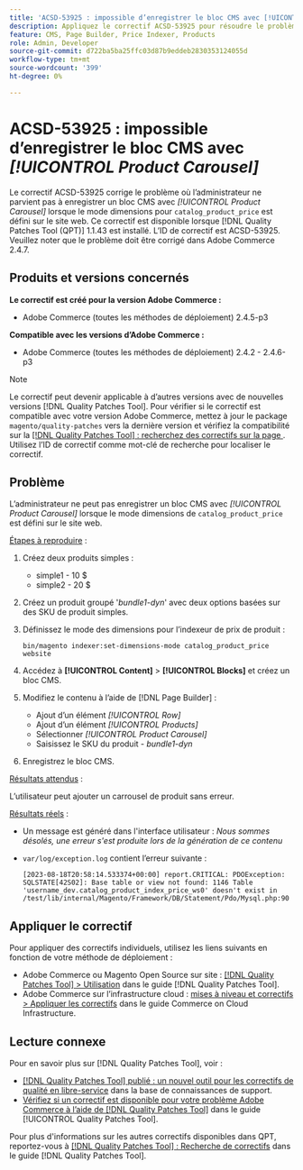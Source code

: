 ```yaml
---
title: 'ACSD-53925 : impossible d’enregistrer le bloc CMS avec [!UICONTROL Product Carousel]'
description: Appliquez le correctif ACSD-53925 pour résoudre le problème Adobe Commerce en raison duquel l’administrateur ne parvient pas à enregistrer un bloc CMS avec le carrousel de produit lorsque le mode dimensions pour "catalog_product_price" est défini sur le site web.
feature: CMS, Page Builder, Price Indexer, Products
role: Admin, Developer
source-git-commit: d722ba5ba25ffc03d87b9eddeb2830353124055d
workflow-type: tm+mt
source-wordcount: '399'
ht-degree: 0%

---
```


# ACSD-53925 : impossible d’enregistrer le bloc CMS avec *[!UICONTROL Product Carousel]*

Le correctif ACSD-53925 corrige le problème où l’administrateur ne parvient pas à enregistrer un bloc CMS avec *[!UICONTROL Product Carousel]* lorsque le mode dimensions pour `catalog_product_price` est défini sur le site web. Ce correctif est disponible lorsque [!DNL Quality Patches Tool (QPT)] 1.1.43 est installé. L’ID de correctif est ACSD-53925. Veuillez noter que le problème doit être corrigé dans Adobe Commerce 2.4.7.

## Produits et versions concernés

**Le correctif est créé pour la version Adobe Commerce :**

* Adobe Commerce (toutes les méthodes de déploiement) 2.4.5-p3

**Compatible avec les versions d’Adobe Commerce :**

* Adobe Commerce (toutes les méthodes de déploiement) 2.4.2 - 2.4.6-p3

>[!NOTE]
>
>Le correctif peut devenir applicable à d’autres versions avec de nouvelles versions [!DNL Quality Patches Tool]. Pour vérifier si le correctif est compatible avec votre version Adobe Commerce, mettez à jour le package `magento/quality-patches` vers la dernière version et vérifiez la compatibilité sur la [[!DNL Quality Patches Tool] : recherchez des correctifs sur la page ](https://experienceleague.adobe.com/tools/commerce-quality-patches/index.html). Utilisez l’ID de correctif comme mot-clé de recherche pour localiser le correctif.

## Problème

L’administrateur ne peut pas enregistrer un bloc CMS avec *[!UICONTROL Product Carousel]* lorsque le mode dimensions de `catalog_product_price` est défini sur le site web.

<u>Étapes à reproduire</u> :

1. Créez deux produits simples :
   * simple1 - 10 $
   * simple2 - 20 $
1. Créez un produit groupé &#39;*bundle1-dyn*&#39; avec deux options basées sur des SKU de produit simples.
1. Définissez le mode des dimensions pour l’indexeur de prix de produit :

   `bin/magento indexer:set-dimensions-mode catalog_product_price website`

1. Accédez à **[!UICONTROL Content]** > **[!UICONTROL Blocks]** et créez un bloc CMS.
1. Modifiez le contenu à l’aide de [!DNL Page Builder] :
   * Ajout d’un élément *[!UICONTROL Row]*
   * Ajout d’un élément *[!UICONTROL Products]*
   * Sélectionner *[!UICONTROL Product Carousel]*
   * Saisissez le SKU du produit - *bundle1-dyn*
1. Enregistrez le bloc CMS.

<u>Résultats attendus</u> :

L’utilisateur peut ajouter un carrousel de produit sans erreur.

<u>Résultats réels</u> :

* Un message est généré dans l&#39;interface utilisateur : *Nous sommes désolés, une erreur s&#39;est produite lors de la génération de ce contenu*
* `var/log/exception.log` contient l’erreur suivante :

  ```
  [2023-08-18T20:58:14.533374+00:00] report.CRITICAL: PDOException: SQLSTATE[42S02]: Base table or view not found: 1146 Table 'username_dev.catalog_product_index_price_ws0' doesn't exist in /test/lib/internal/Magento/Framework/DB/Statement/Pdo/Mysql.php:90
  ```

## Appliquer le correctif

Pour appliquer des correctifs individuels, utilisez les liens suivants en fonction de votre méthode de déploiement :

* Adobe Commerce ou Magento Open Source sur site : [[!DNL Quality Patches Tool] > Utilisation](https://experienceleague.adobe.com/docs/commerce-operations/tools/quality-patches-tool/usage.html) dans le guide [!DNL Quality Patches Tool].
* Adobe Commerce sur l’infrastructure cloud : [mises à niveau et correctifs > Appliquer les correctifs](https://experienceleague.adobe.com/docs/commerce-cloud-service/user-guide/develop/upgrade/apply-patches.html) dans le guide Commerce on Cloud Infrastructure.

## Lecture connexe

Pour en savoir plus sur [!DNL Quality Patches Tool], voir :

* [[!DNL Quality Patches Tool] publié : un nouvel outil pour les correctifs de qualité en libre-service](https://experienceleague.adobe.com/en/docs/commerce-knowledge-base/kb/announcements/commerce-announcements/magento-quality-patches-released-new-tool-to-self-serve-quality-patches) dans la base de connaissances de support.
* [Vérifiez si un correctif est disponible pour votre problème Adobe Commerce à l’aide de  [!DNL Quality Patches Tool]](/help/tools/quality-patches-tool/patches-available-in-qpt/check-patch-for-magento-issue-with-magento-quality-patches.md) dans le guide [!UICONTROL Quality Patches Tool].


Pour plus d&#39;informations sur les autres correctifs disponibles dans QPT, reportez-vous à [[!DNL Quality Patches Tool] : Recherche de correctifs](https://experienceleague.adobe.com/tools/commerce-quality-patches/index.html) dans le guide [!DNL Quality Patches Tool].
